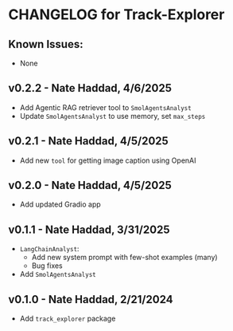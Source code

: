 # CHANGELOG for Track-Explorer

## Known Issues:
- None

## v0.2.2 - Nate Haddad, 4/6/2025
- Add Agentic RAG retriever tool to `SmolAgentsAnalyst`
- Update `SmolAgentsAnalyst` to use memory, set `max_steps`

## v0.2.1 - Nate Haddad, 4/5/2025
- Add new `tool` for getting image caption using OpenAI

## v0.2.0 - Nate Haddad, 4/5/2025
- Add updated Gradio app

## v0.1.1 - Nate Haddad, 3/31/2025
- `LangChainAnalyst`:
    - Add new system prompt with few-shot examples (many)
    - Bug fixes
- Add `SmolAgentsAnalyst`

## v0.1.0 - Nate Haddad, 2/21/2024
- Add `track_explorer` package
